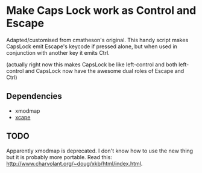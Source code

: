 # Make Caps Lock work as Control and Escape

Adapted/customised from cmatheson's original.
This handy script makes CapsLock emit Escape's keycode if pressed alone, but
when used in conjunction with another key it emits Ctrl.

(actually right now this makes CapsLock be like left-control and both
left-control and CapsLock now have the awesome dual roles of Escape and
Ctrl)

## Dependencies

  * xmodmap
  * [xcape](https://github.com/alols/xcape)

## TODO

Apparently xmodmap is deprecated.  I don't know how to use the new thing but it
is probably more portable.  Read this:
http://www.charvolant.org/~doug/xkb/html/index.html.
